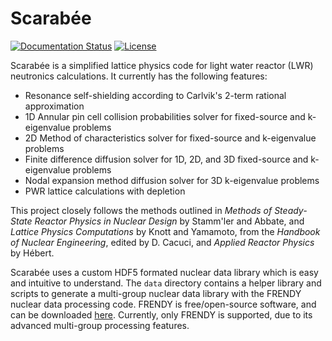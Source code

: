 # Scarabée
[![Documentation Status](https://readthedocs.org/projects/scarabee/badge/?version=latest)](https://scarabee.readthedocs.io/en/latest/?badge=latest)
[![License](https://img.shields.io/badge/License-GPLv3-brightgreen)](https://github.com/HunterBelanger/scarabee/blob/master/LICENSE)

Scarabée is a simplified lattice physics code for light water reactor (LWR)
neutronics calculations. It currently has the following features:

* Resonance self-shielding according to Carlvik's 2-term rational approximation
* 1D Annular pin cell collision probabilities solver for fixed-source and k-eigenvalue problems
* 2D Method of characteristics solver for fixed-source and k-eigenvalue problems
* Finite difference diffusion solver for 1D, 2D, and 3D fixed-source and k-eigenvalue problems
* Nodal expansion method diffusion solver for 3D k-eigenvalue problems
* PWR lattice calculations with depletion

This project closely follows the methods outlined in *Methods of Steady-State
Reactor Physics in Nuclear Design* by Stamm'ler and Abbate, and *Lattice
Physics Computations* by Knott and Yamamoto, from the *Handbook of Nuclear
Engineering*, edited by D. Cacuci, and *Applied Reactor Physics* by Hébert.

Scarabée uses a custom HDF5 formated nuclear data library which is easy and
intuitive to understand. The `data` directory contains a helper library and
scripts to generate a multi-group nuclear data library with the FRENDY nuclear
data processing code. FRENDY is free/open-source software, and can be downloaded
[here](https://rpg.jaea.go.jp/main/en/program_frendy/). Currently, only FRENDY
is supported, due to its advanced multi-group processing features.
